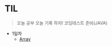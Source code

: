 # TIL
> 오늘 공부 오늘 기록 하자!
> 코딩테스트 준비(JAVA)
+ 1일차
  + [Array](https://github.com/subbangE/codingTest-study/blob/master/src/Day_1/array.md)
